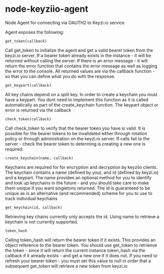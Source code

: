 node-keyziio-agent
==================

Node Agent for connecting via OAUTH2 to Keyzi.io service

Agent exposes the following:

    get_token(callback)
  
  Call get_token to initialize the agent and get a valid bearer token from the keyzi.io server. If a bearer token already exists in the instance - it will be returned without calling the server.  If there is an error message - it will return the error function that contains the error message as well as logging the error to the console.  All returned values are via the callback function - so that you can define what you do with the response.
  
    get_keypart(callback)
  
  All key chains depend on a split key.  In order to create a keychain you must have a keypart.  You dont need to implement this function as it is called automatically as part of the create_keychain function.  The keypart object or error is returned via the callback
    
    check_token(callback)
    
  Call check_token to verify that the bearer token you have is valid.  It is possible for the bearer tokens to be invalidated either through rotation policy or through administration on the keyzi.io server.  If calls fail to the server - check the bearer token to determing is creating a new one is required.
  
    create_keychain(name, callback)
    
  Keychains are required for for encryption and decryption by keyziio clients.  The keychain contains a name (defined by you), and id (defined by keyzi.io) and a keypart.  The name provides an optional method for you to identify and look up keychains in the future - and you should take care to make them unique if you want singletons returned.  The id is guaranteed to be unique as is an alternative (and recommended) scheme for you to use to track individual keychains
  
    get_keychain(id, callback)
    
  Retrieving key chains currently only accepts the id.  Using name to retrieve a keychain is not currently supported.
  
    token_hash
  
  Calling token_hash will return the bearer token if it exists.  This provides an object reference to the bearer token.  You should use get_token to retrienve the token - since it will return the current instance token_hash via the callback if it already exists - and get a new one if it does not.  If you need to refresh your bearer token - you must set this value to null in order that a subsequent get_token will retrieve a new token from keyzi.io
  
